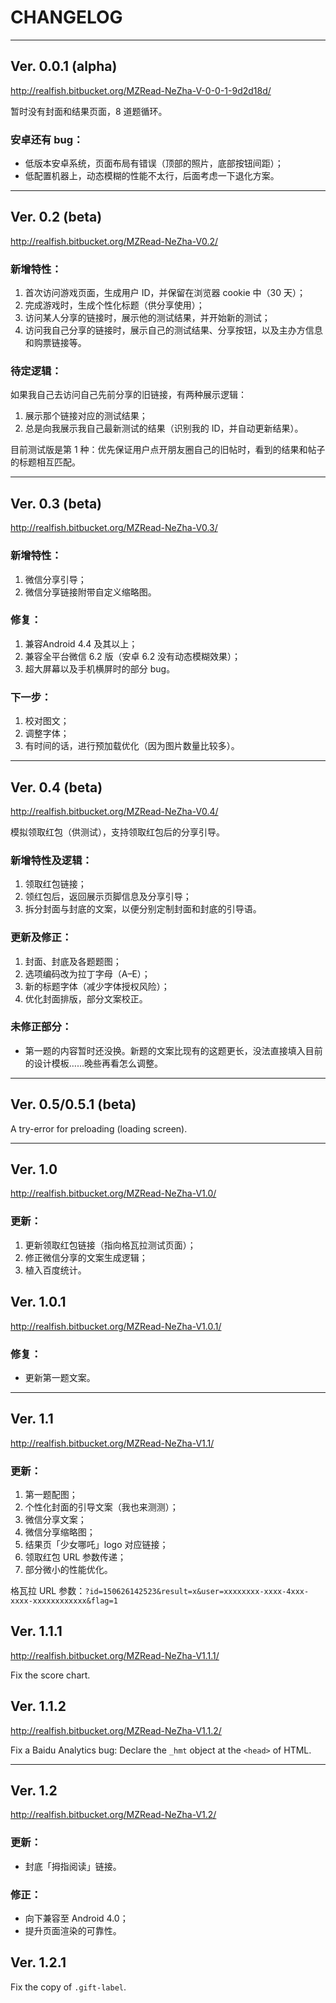 # CHANGELOG

* * *

## Ver. 0.0.1 (alpha)
<http://realfish.bitbucket.org/MZRead-NeZha-V-0-0-1-9d2d18d/>

暂时没有封面和结果页面，8 道题循环。

### 安卓还有 bug：
- 低版本安卓系统，页面布局有错误（顶部的照片，底部按钮间距）；
- 低配置机器上，动态模糊的性能不太行，后面考虑一下退化方案。

* * *

## Ver. 0.2 (beta)
<http://realfish.bitbucket.org/MZRead-NeZha-V0.2/>

### 新增特性：
1. 首次访问游戏页面，生成用户 ID，并保留在浏览器 cookie 中（30 天）；
2. 完成游戏时，生成个性化标题（供分享使用）；
3. 访问某人分享的链接时，展示他的测试结果，并开始新的测试；
4. 访问我自己分享的链接时，展示自己的测试结果、分享按钮，以及主办方信息和购票链接等。

### 待定逻辑：
如果我自己去访问自己先前分享的旧链接，有两种展示逻辑：

1. 展示那个链接对应的测试结果；
2. 总是向我展示我自己最新测试的结果（识别我的 ID，并自动更新结果）。

目前测试版是第 1 种：优先保证用户点开朋友圈自己的旧帖时，看到的结果和帖子的标题相互匹配。

* * *

## Ver. 0.3 (beta)

<http://realfish.bitbucket.org/MZRead-NeZha-V0.3/>

### 新增特性：
1. 微信分享引导；
2. 微信分享链接附带自定义缩略图。

### 修复：
1. 兼容Android 4.4 及其以上；
2. 兼容全平台微信 6.2 版（安卓 6.2 没有动态模糊效果）；
3. 超大屏幕以及手机横屏时的部分 bug。

### 下一步：
1. 校对图文；
2. 调整字体；
3. 有时间的话，进行预加载优化（因为图片数量比较多）。

* * *

## Ver. 0.4 (beta)
<http://realfish.bitbucket.org/MZRead-NeZha-V0.4/>

模拟领取红包（供测试），支持领取红包后的分享引导。

### 新增特性及逻辑：
1. 领取红包链接；
2. 领红包后，返回展示页脚信息及分享引导；
3. 拆分封面与封底的文案，以便分别定制封面和封底的引导语。

### 更新及修正：
1. 封面、封底及各题题图；
2. 选项编码改为拉丁字母（A–E）；
3. 新的标题字体（减少字体授权风险）；
4. 优化封面排版，部分文案校正。

### 未修正部分：
- 第一题的内容暂时还没换。新题的文案比现有的这题更长，没法直接填入目前的设计模板……晚些再看怎么调整。

* * *

## Ver. 0.5/0.5.1 (beta)

A try-error for preloading (loading screen).

* * *

## Ver. 1.0
<http://realfish.bitbucket.org/MZRead-NeZha-V1.0/>

### 更新：
1. 更新领取红包链接（指向格瓦拉测试页面）；
2. 修正微信分享的文案生成逻辑；
3. 植入百度统计。

## Ver. 1.0.1
<http://realfish.bitbucket.org/MZRead-NeZha-V1.0.1/>

### 修复：
- 更新第一题文案。

* * *

## Ver. 1.1
<http://realfish.bitbucket.org/MZRead-NeZha-V1.1/>

### 更新：
1. 第一题配图；
2. 个性化封面的引导文案（我也来测测）；
3. 微信分享文案；
4. 微信分享缩略图；
5. 结果页「少女哪吒」logo 对应链接；
6. 领取红包 URL 参数传递；
7. 部分微小的性能优化。

格瓦拉 URL 参数：`?id=150626142523&result=x&user=xxxxxxxx-xxxx-4xxx-xxxx-xxxxxxxxxxxx&flag=1`

## Ver. 1.1.1
<http://realfish.bitbucket.org/MZRead-NeZha-V1.1.1/>

Fix the score chart.

## Ver. 1.1.2
<http://realfish.bitbucket.org/MZRead-NeZha-V1.1.2/>

Fix a Baidu Analytics bug: Declare the `_hmt` object at the `<head>` of HTML.

* * *

## Ver. 1.2
<http://realfish.bitbucket.org/MZRead-NeZha-V1.2/>

### 更新：
- 封底「拇指阅读」链接。

### 修正：
- 向下兼容至 Android 4.0；
- 提升页面渲染的可靠性。

## Ver. 1.2.1

Fix the copy of `.gift-label`.
